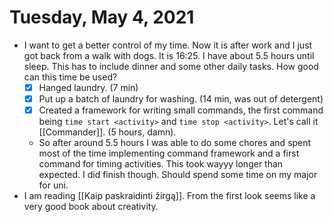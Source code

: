 # Tuesday, May 4, 2021

 - I want to get a better control of my time. Now it is after work and I just got back from a walk with dogs. It is 16:25. I have about 5.5 hours until sleep. This has to include dinner and some other daily tasks. How good can this time be used?
   - [X] Hanged laundry. (7 min)
   - [X] Put up a batch of laundry for washing. (14 min, was out of detergent)
   - [X] Created a framework for writing small commands, the first command being `time start <activity>` and `time stop <activity>`. Let's call it [[Commander]]. (5 hours, damn).
   - So after around 5.5 hours I was able to do some chores and spent most of the time implementing command framework and a first command for timing activities. This took wayyy longer than expected. I did finish though. Should spend some time on my major for uni.
 - I am reading [[Kaip paskraidinti žirgą]]. From the first look seems like a very good book about creativity.